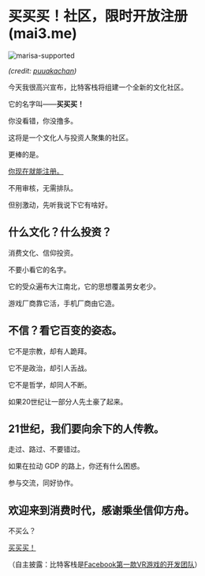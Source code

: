 
买买买！社区，限时开放注册 (mai3.me)
===============================

![marisa-supported](http://bitinn.net/wp-images/blogimage/2015/04/marisa-supported.jpg)

*(credit: [puuakachan](http://www.pixiv.net/member_illust.php?mode=medium&illust_id=49513857))*

今天我很高兴宣布，比特客栈将组建一个全新的文化社区。

它的名字叫——**买买买！**

你没看错，你没撸多。

这将是一个文化人与投资人聚集的社区。

更棒的是。

[你现在就能注册。](https://mai3.me/)

不用审核，无需排队。

但别激动，先听我说下它有啥好。

## 什么文化？什么投资？

消费文化、信仰投资。

不要小看它的名字。

它的受众遍布大江南北，它的思想覆盖男女老少。

游戏厂商靠它活，手机厂商由它造。

## 不信？看它百变的姿态。

它不是宗教，却有人跪拜。

它不是政治，却引人舌战。

它不是哲学，却同人不断。

如果20世纪让一部分人先土豪了起来。

## 21世纪，我们要向余下的人传教。

走过、路过、不要错过。

如果在拉动 GDP 的路上，你还有什么困惑。

参与交流，同好协作。

## 欢迎来到消费时代，感谢乘坐信仰方舟。

不买么？

[买买买！](https://mai3.me/)

（自主披露：比特客栈是[Facebook第一款VR游戏的开发团队](http://bitinn.net/10833/)）
